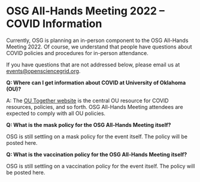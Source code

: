 # OSG All-Hands Meeting 2022 &ndash; COVID Information

Currently, OSG is planning an in-person component to the OSG All-Hands Meeting 2022.
Of course, we understand that people have questions about COVID policies and procedures for in-person attendance.

If you have questions that are not addressed below, please email us at events@opensciencegrid.org.

**Q: Where can I get information about COVID at University of Oklahoma (OU)?**

A: The [OU Together website](https://www.ou.edu/together) is the central OU resource for
COVID resources, policies, and so forth.
OSG All-Hands Meeting attendees are expected to comply with all OU policies.

**Q: What is the mask policy for the OSG All-Hands Meeting itself?**

OSG is still settling on a mask policy for the event itself.
The policy will be posted here.

**Q: What is the vaccination policy for the OSG All-Hands Meeting itself?**

OSG is still settling on a vaccination policy for the event itself.
The policy will be posted here.
